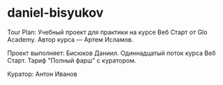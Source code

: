 # daniel-bisyukov

Tour Plan:
Учебный проект для практики на курсе Веб Старт от Glo Academy. Автор курса — Артем Исламов.



Проект выполняет:
Бисюков Даниил. Одиннадцатый поток курса Веб Старт. Тариф "Полный фарш" с куратором.


Куратор:
Антон Иванов
